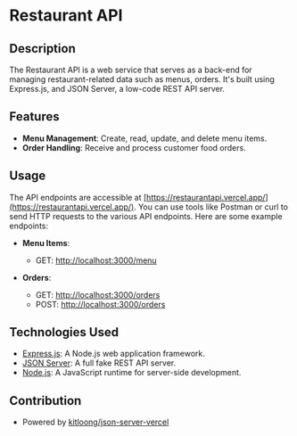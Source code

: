 # Restaurant API

## Description

The Restaurant API is a web service that serves as a back-end for managing restaurant-related data such as menus, orders. It's built using Express.js, and JSON Server, a low-code REST API server.

## Features

- **Menu Management**: Create, read, update, and delete menu items.
- **Order Handling**: Receive and process customer food orders.

## Usage

The API endpoints are accessible at [https://restaurantapi.vercel.app/](https://restaurantapi.vercel.app/). You can use tools like Postman or curl to send HTTP requests to the various API endpoints. Here are some example endpoints:

- **Menu Items**:
  - GET: [http://localhost:3000/menu](http://localhost:3000/menu)

- **Orders**:
  - GET: [http://localhost:3000/orders](http://localhost:3000/orders)
  - POST: [http://localhost:3000/orders](http://localhost:3000/orders)

## Technologies Used

- [Express.js](https://expressjs.com/): A Node.js web application framework.
- [JSON Server](https://github.com/typicode/json-server): A full fake REST API server.
- [Node.js](https://nodejs.org/): A JavaScript runtime for server-side development.

## Contribution

- Powered by [kitloong/json-server-vercel](https://github.com/kitloong/json-server-vercel)
